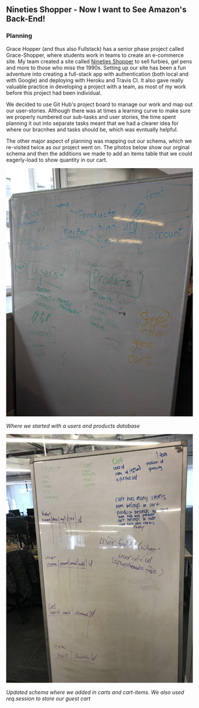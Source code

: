 ## Nineties Shopper - Now I want to See Amazon's Back-End!

### Planning

Grace Hopper (and thus also Fullstack) has a senior phase project called Grace-Shopper, where students work in teams to create an e-commerce site.  My team created a site called [Nineties Shopper](https://nineties-shopper.herokuapp.com) to sell furbies, gel pens and more to those who miss the 1990s. Setting up our site has been a fun adventure into creating a full-stack app with authentication (both local and with Google) and deploying with Heroku and Travis CI. It also gave really valuable practice in developing a project with a team, as most of my work before this project had been individual. 

We decided to use Git Hub's project board to manage our work and map out our user-stories.  Although there was at times a learning curve to make sure we properly numbered our sub-tasks and user stories, the time spent planning it out into separate tasks meant that we had a clearer idea for where our bracnhes and tasks should be, which was evntually helpful. 

The other major aspect of planning was mapping out our schema, which we re-visited twice as our project went on.  The photos below show our orginal schema and then the additions we made to add an items table that we could eagerly-load to show quantity in our cart. 


![image](public/Schema2.jpg)

*Where we started with a users and products database*

![image](public/Schema1.jpg)

*Updated schema where we added in carts and cart-items.  We also used req.session to store our guest cart*
